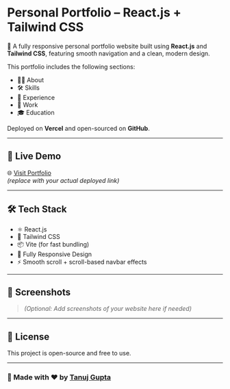 # Personal Portfolio – React.js + Tailwind CSS

🚀 A fully responsive personal portfolio website built using **React.js** and **Tailwind CSS**, featuring smooth navigation and a clean, modern design.

This portfolio includes the following sections:
- 🧑‍💼 About
- 🛠️ Skills
- 💼 Experience
- 🧪 Work
- 🎓 Education

Deployed on **Vercel** and open-sourced on **GitHub**.

---

## 🔗 Live Demo

🌐 [Visit Portfolio](https://your-vercel-link.vercel.app)  
*(replace with your actual deployed link)*

---


## 🛠️ Tech Stack

- ⚛️ React.js
- 🎨 Tailwind CSS
- 📦 Vite (for fast bundling)
- 📱 Fully Responsive Design
- ⚡ Smooth scroll + scroll-based navbar effects

---

## 📸 Screenshots

> *(Optional: Add screenshots of your website here if needed)*

---

## 📄 License

This project is open-source and free to use.

---

### 🙌 Made with ❤️ by [Tanuj Gupta](https://www.linkedin.com/in/tanuj-gupta-45903b290)
